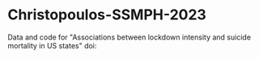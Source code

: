 # Christopoulos-SSMPH-2023
Data and code for "Associations between lockdown intensity and suicide mortality in US states" doi:

